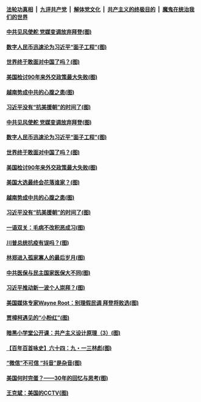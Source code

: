 

####  [法轮功真相](../../../../basic/blob/master/README.md?t=10242002) &nbsp;|&nbsp; [九评共产党](../../../../9ping.md/blob/master/README.md?t=10242002) &nbsp;|&nbsp; [解体党文化](../../../../jtdwh.md/blob/master/README.md?t=10242002)  &nbsp;|&nbsp; [共产主义的终极目的](../../../../gczydzjmd.md/blob/master/README.md?t=10242002) &nbsp;|&nbsp; [魔鬼在统治我们的世界](../../../../mgztzwmdsj.md/blob/master/README.md?t=10242002) 

#### [中共见风使舵 党媒变调放弃拜登(图)](../pages/p4/950258.md?t=10242002) 

#### [数字人民币迅速沦为习近平“面子工程”(图)](../pages/p4/950224.md?t=10242002) 

#### [世界终于敢面对中国了吗？(图)](../pages/p4/950191.md?t=10242002) 

#### [美国检讨90年来外交政策最大失败(图)](../pages/p4/950210.md?t=10242002) 

#### [越南势成中共的心腹之患(图)](../pages/p4/950194.md?t=10242002) 

#### [习近平没有“抗美援朝”的时间了(图)](../pages/p4/950134.md?t=10242002) 

#### [中共见风使舵 党媒变调放弃拜登(图)](../pages/p4/950258.md?t=10242002) 

#### [数字人民币迅速沦为习近平“面子工程”(图)](../pages/p4/950224.md?t=10242002) 

#### [世界终于敢面对中国了吗？(图)](../pages/p4/950191.md?t=10242002) 

#### [美国检讨90年来外交政策最大失败(图)](../pages/p4/950210.md?t=10242002) 

#### [美国大选最终会花落谁家？(图)](../pages/p4/950199.md?t=10242002) 

#### [越南势成中共的心腹之患(图)](../pages/p4/950194.md?t=10242002) 

#### [习近平没有“抗美援朝”的时间了(图)](../pages/p4/950134.md?t=10242002) 

#### [一语双关：毛病不改积恶成习(图)](../pages/p4/950127.md?t=10242002) 

#### [川普总统抗疫有误吗？(图)](../pages/p4/950096.md?t=10242002) 

#### [林郑进入孤家寡人的最后岁月(图)](../pages/p4/950078.md?t=10242002) 

#### [中共医保与民主国家医保大不同(图)](../pages/p4/950077.md?t=10242002) 

#### [习近平推动新一波个人崇拜？(图)](../pages/p4/950075.md?t=10242002) 

#### [美国媒体专家Wayne Root：别理假民调 拜登将败选(图)](../pages/p4/950100.md?t=10242002) 

#### [贾樟柯遇见的“小粉红”(图)](../pages/p4/950088.md?t=10242002) 

#### [暗黑小学堂公开课：共产主义设计原理（3）(图)](../pages/p4/950074.md?t=10242002) 

#### [【百年百首咏史】六十四：九・一三林彪(图)](../pages/p4/950079.md?t=10242002) 

#### [“微信”不可信 “抖音”是杂音(图)](../pages/p4/950014.md?t=10242002) 

#### [美国何时完蛋？——30年的回忆与思考(图)](../pages/p4/950013.md?t=10242002) 

#### [王克斌：美国的CCTV(图)](../pages/p4/950011.md?t=10242002) 


